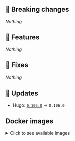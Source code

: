 ## :loudspeaker: Breaking changes

*Nothing*


## :tada: Features

*Nothing*


## :bug: Fixes

*Nothing*


## :heartbeat: Updates

* Hugo: [`0.105.0`](https://github.com/floryn90/docker-hugo/releases/tag/0.105.0) => `0.106.0`


## Docker images

<details>
<summary>Click to see available images</summary>

This release is available from Docker Hub as project `floryn90/hugo` with the following tags:

| Alias tags                   | Version specific tags                      |
| ---------------------------- | ------------------------------------------ |
| `busybox`, `latest`          | `0.106.0-busybox`, `0.106.0`                     |
| `busybox-ci`, `ci`           | `0.106.0-busybox-ci`, `0.106.0-ci`               |
| `busybox-onbuild`, `onbuild` | `0.106.0-busybox-onbuild`, `0.106.0-onbuild`     |
| `alpine`                     | `0.106.0-alpine`                              |
| `alpine-ci`                  | `0.106.0-alpine-ci`                           |
| `alpine-onbuild`             | `0.106.0-alpine-onbuild`                      |
| `asciidoctor`                | `0.106.0-asciidoctor`                         |
| `asciidoctor-ci`             | `0.106.0-asciidoctor-ci`                      |
| `asciidoctor-onbuild`        | `0.106.0-asciidoctor-onbuild`                 |
| `pandoc`                     | `0.106.0-pandoc`                              |
| `pandoc-ci`                  | `0.106.0-pandoc-ci`                           |
| `pandoc-onbuild`             | `0.106.0-pandoc-onbuild`                      |
| `ext-alpine`                 | `0.106.0-ext-alpine`                          |
| `ext-alpine-ci`              | `0.106.0-ext-alpine-ci`                       |
| `ext-alpine-onbuild`         | `0.106.0-ext-alpine-onbuild`                  |
| `ext-asciidoctor`            | `0.106.0-ext-asciidoctor`                     |
| `ext-asciidoctor-ci`         | `0.106.0-ext-asciidoctor-ci`                  |
| `ext-asciidoctor-onbuild`    | `0.106.0-ext-asciidoctor-onbuild`             |
| `ext-pandoc`                 | `0.106.0-ext-pandoc`                          |
| `ext-pandoc-ci`              | `0.106.0-ext-pandoc-ci`                       |
| `ext-pandoc-onbuild`         | `0.106.0-ext-pandoc-onbuild`                  |
| `debian`                     | `0.106.0-debian`                              |
| `debian-ci`                  | `0.106.0-debian-ci`                           |
| `debian-onbuild`             | `0.106.0-debian-onbuild`                      |
| `ext-debian`, `ext`, `latest-ext` | `0.106.0-ext-debian`, `0.106.0-ext`         |
| `ext-debian-ci`, `ext-ci`    | `0.106.0-ext-debian-ci`, `0.106.0-ext-ci`        |
| `ext-debian-onbuild`, `ext-onbuild` | `0.106.0-ext-debian-onbuild`, `0.106.0-ext-onbuild` |
| `ubuntu`                     | `0.106.0-ubuntu`                            |
| `ubuntu-ci`                  | `0.106.0-ubuntu-ci`                         |
| `ubuntu-onbuild`             | `0.106.0-ubuntu-onbuild`                    |
| `ext-ubuntu`                 | `0.106.0-ext-ubuntu`                        |
| `ext-ubuntu-ci`              | `0.106.0-ext-ubuntu-ci`                     |
| `ext-ubuntu-onbuild`         | `0.106.0-ext-ubuntu-onbuild`                |
</details>